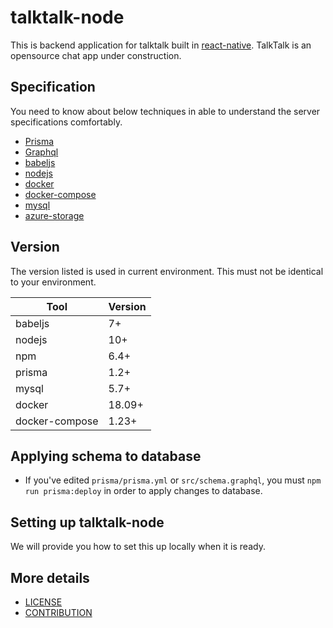 # talktalk-node
This is backend application for talktalk built in [react-native](https://github.com/facebook/react-native).
TalkTalk is an opensource chat app under construction.

## Specification
You need to know about below techniques in able to understand the server specifications comfortably.
* [Prisma](https://www.prisma.io/)
* [Graphql](https://graphql.org/)
* [babeljs](https://babeljs.io/)
* [nodejs](https://nodejs.org/)
* [docker](https://www.docker.com/)
* [docker-compose](https://docs.docker.com/compose/)
* [mysql](https://www.mysql.com/)
* [azure-storage](https://azure.microsoft.com/en-us/services/storage/)

## Version
The version listed is used in current environment. This must not be identical to your environment.

| Tool                  | Version      |
| --------------------- | ------------ |
| babeljs               | 7+           |
| nodejs                | 10+          |
| npm                   | 6.4+         |
| prisma                | 1.2+         |
| mysql                 | 5.7+         |
| docker                | 18.09+       |
| docker-compose        | 1.23+        |

## Applying schema to database
* If you've edited `prisma/prisma.yml` or `src/schema.graphql`, you must `npm run prisma:deploy` in order to apply changes to database.


## Setting up talktalk-node
We will provide you how to set this up locally when it is ready.

## More details
- [LICENSE](https://github.com/dooboolab/talktalk-node/blob/master/LICENSE)
- [CONTRIBUTION](https://github.com/dooboolab/talktalk-node/blob/master/CONTRIBUTING.md)

